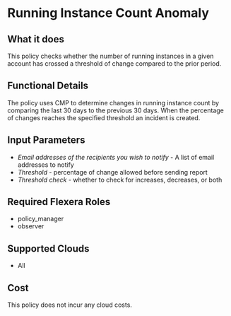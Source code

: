 # Running Instance Count Anomaly

## What it does

This policy checks whether the number of running instances in a given account has crossed a threshold of change compared to the prior period.

## Functional Details

The policy uses CMP to determine changes in running instance count by comparing the last 30 days to the previous 30 days.  When the percentage of changes reaches the specified threshold an incident is created.
## Input Parameters

- *Email addresses of the recipients you wish to notify* - A list of email addresses to notify
- *Threshold* - percentage of change allowed before sending report
- *Threshold check* - whether to check for increases, decreases, or both

## Required Flexera Roles

- policy_manager
- observer

## Supported Clouds

- All

## Cost

This policy does not incur any cloud costs.